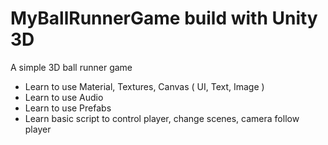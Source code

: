 # MyBallRunnerGame build with Unity 3D 
 
A simple 3D ball runner game <br/>
- Learn to use Material, Textures, Canvas ( UI, Text, Image ) <br/>
- Learn to use Audio <br/>
- Learn to use Prefabs <br/>
- Learn basic script to control player, change scenes, camera follow player <br/>
